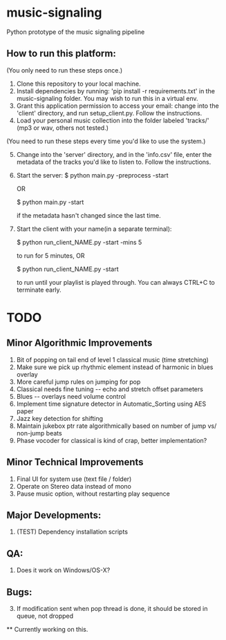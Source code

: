 # music-signaling
Python prototype of the music signaling pipeline

## How to run this platform:
(You only need to run these steps once.)
1. Clone this repository to your local machine.
2. Install dependencies by running: 'pip install -r requirements.txt' in the music-signaling folder. You may wish to run this in a virtual env.
3. Grant this application permission to access your email: change into the 'client' directory, and run setup_client.py. Follow the instructions.
4. Load your personal music collection into the folder labeled 'tracks/' (mp3 or wav, others not tested.)

(You need to run these steps every time you'd like to use the system.)

5. Change into the 'server' directory, and in the 'info.csv' file, enter the metadata of the tracks you'd like to listen to. Follow the instructions.

6. Start the server: 
	$ python main.py -preprocess -start
	
	OR
	
	$ python main.py -start
	
	if the metadata hasn't changed since the last time.
	
7. Start the client with your name(in a separate terminal):

	$ python run_client_NAME.py -start -mins 5
	
	to run for 5 minutes, OR
	
	$ python run_client_NAME.py -start
	
	to run until your playlist is played through. You can always CTRL+C to terminate early.




# TODO

## Minor Algorithmic Improvements
1. Bit of popping on tail end of level 1 classical music (time stretching)
2. Make sure we pick up rhythmic element instead of harmonic in blues overlay
3. More careful jump rules on jumping for pop
4. Classical needs fine tuning -- echo and stretch offset parameters
5. Blues -- overlays need volume control
6. Implement time signature detector in Automatic_Sorting using AES paper
7. Jazz key detection for shifting
8. Maintain jukebox ptr rate algorithmically based on number of jump vs/ non-jump beats
9. Phase vocoder for classical is kind of crap, better implementation?

## Minor Technical Improvements
1. Final UI for system use (text file / folder)
2. Operate on Stereo data instead of mono
3. Pause music option, without restarting play sequence

## Major Developments:

1. (TEST) Dependency installation scripts

## QA:
1. Does it work on Windows/OS-X?

## Bugs:
3. If modification sent when pop thread is done, it should be stored in queue, not dropped


** Currently working on this.





